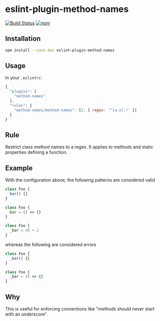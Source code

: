 # eslint-plugin-method-names

[![Build Status](https://drone.our.buildo.io/api/badges/buildo/eslint-plugin-method-names/status.svg)](https://drone.our.buildo.io/buildo/eslint-plugin-method-names)
[![npm](https://img.shields.io/npm/v/eslint-plugin-method-names.svg)](https://www.npmjs.com/package/eslint-plugin-method-names)

## Installation
```sh
npm install --save-dev eslint-plugin-method-names
```

## Usage
In your `.eslintrc`:

```javascript
{
  "plugins": [
    "method-names"
  ],
  "rules": {
    "method-names/method-names": [2, { regex: '^[a-z].*' }]
  }
}
```

## Rule
Restrict class method names to a regex. It applies to methods and static properties defining a function.

## Example
With the configuration above, the following patterns are considered valid

```js
class Foo {
  bar() {}
}

class Foo {
  bar = () => {}
}

class Foo {
  _bar = 40 + 2
}
```

whereas the following are considered errors

```js
class Foo {
  _bar() {}
}

class Foo {
  _bar = () => {}
}
```

## Why
This is useful for enforcing conventions like "methods should never start with an underscore".
